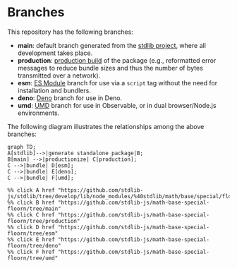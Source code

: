 <!--

@license Apache-2.0

Copyright (c) 2022 The Stdlib Authors.

Licensed under the Apache License, Version 2.0 (the "License");
you may not use this file except in compliance with the License.
You may obtain a copy of the License at

    http://www.apache.org/licenses/LICENSE-2.0

Unless required by applicable law or agreed to in writing, software
distributed under the License is distributed on an "AS IS" BASIS,
WITHOUT WARRANTIES OR CONDITIONS OF ANY KIND, either express or implied.
See the License for the specific language governing permissions and
limitations under the License.

-->

# Branches

This repository has the following branches:

-   **main**: default branch generated from the [stdlib project][stdlib-url], where all development takes place.
-   **production**: [production build][production-url] of the package (e.g., reformatted error messages to reduce bundle sizes and thus the number of bytes transmitted over a network).
-   **esm**: [ES Module][esm-url] branch for use via a `script` tag without the need for installation and bundlers.
-   **deno**: [Deno][deno-url] branch for use in Deno.
-   **umd**: [UMD][umd-url] branch for use in Observable, or in dual browser/Node.js environments.

The following diagram illustrates the relationships among the above branches:

```mermaid
graph TD;
A[stdlib]-->|generate standalone package|B;
B[main] -->|productionize| C[production];
C -->|bundle| D[esm];
C -->|bundle| E[deno];
C -->|bundle| F[umd];

%% click A href "https://github.com/stdlib-js/stdlib/tree/develop/lib/node_modules/%40stdlib/math/base/special/floorn"
%% click B href "https://github.com/stdlib-js/math-base-special-floorn/tree/main"
%% click C href "https://github.com/stdlib-js/math-base-special-floorn/tree/production"
%% click D href "https://github.com/stdlib-js/math-base-special-floorn/tree/esm"
%% click E href "https://github.com/stdlib-js/math-base-special-floorn/tree/deno"
%% click F href "https://github.com/stdlib-js/math-base-special-floorn/tree/umd"
```

[stdlib-url]: https://github.com/stdlib-js/stdlib/tree/develop/lib/node_modules/%40stdlib/math/base/special/floorn
[production-url]: https://github.com/stdlib-js/math-base-special-floorn/tree/production
[deno-url]: https://github.com/stdlib-js/math-base-special-floorn/tree/deno
[umd-url]: https://github.com/stdlib-js/math-base-special-floorn/tree/umd
[esm-url]: https://github.com/stdlib-js/math-base-special-floorn/tree/esm